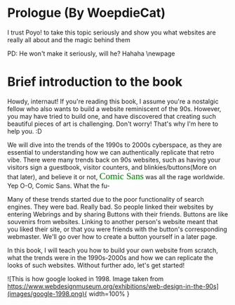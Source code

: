 # Prologue (By WoepdieCat)
I trust Poyo! to take this topic seriously and show you what websites are really all about and the magic behind them

PD: He won't make it seriously, will he? Hahaha
\newpage

# Brief introduction to the book

Howdy, internaut!
If you're reading this book, I assume you're a nostalgic fellow who also wants to build a website reminiscent of the 90s. However, you may have tried to build one, and have discovered that creating such beautiful pieces of art is challenging. Don't worry! That's why I'm here to help you. :D

We will dive into the trends of the 1990s to 2000s cyberspace, as they are essential to understanding how we can authentically replicate that retro vibe.
There were many trends back on 90s websites, such as having your visitors sign a guestbook, visitor counters, and blinkies/buttons(More on that later), and believe it or not, <span style="color: green; font-family: 'Comic Sans', cursive; font-size: 1.5em;">Comic Sans</span> was all the rage worldwide.
Yep O-O, Comic Sans. What the fu-

Many of these trends started due to the poor functionality of search engines. They were bad. Really bad. So people linked their websites by entering Webrings and by sharing Buttons with their friends. Buttons are like souvenirs from websites. Linking to another person's website meant that you liked their site, or that you were friends with the button's corresponding webmaster. 
We'll go over how to create a button yourself in a later page. 

In this book, I will teach you how to build your own website from scratch, what the trends were in the 1990s-2000s and how we can replicate the looks of such websites.
Without further ado, let's get started!

![This is how google looked in 1998. Image taken from https://www.webdesignmuseum.org/exhibitions/web-design-in-the-90s](images/google-1998.png){ width=100% }
